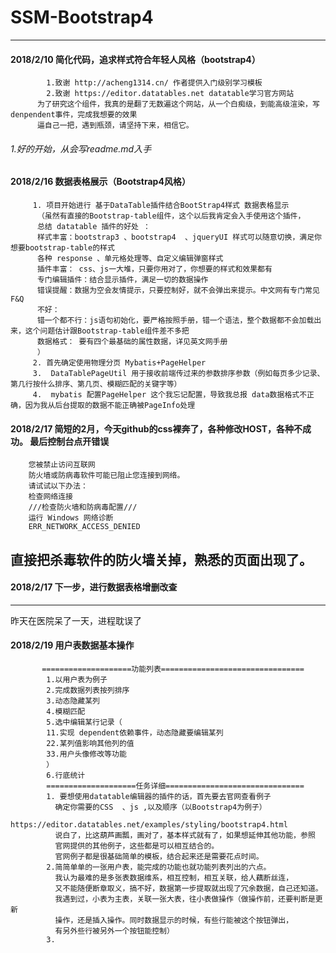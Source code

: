 # SSM-Bootstrap4
----------------------------
#### 2018/2/10 简化代码，追求样式符合年轻人风格（bootstrap4）<br/>
            1.致谢 http://acheng1314.cn/ 作者提供入门级别学习模板
            2.致谢 https://editor.datatables.net datatable学习官方网站
          为了研究这个组件，我真的是翻了无数遍这个网站，从一个白痴级，到能高级渲染，写denpendent事件，完成我想要的效果
          逼自己一把，遇到瓶颈，请坚持下来，相信它。
            
###### 1.好的开始，从会写readme.md入手
#### 2018/2/16 数据表格展示（Bootstrap4风格）<br/>
         1. 项目开始进行 基于DataTable插件结合BootStrap4样式 数据表格显示
          （虽然有直接的Bootstrap-table组件，这个以后我肯定会入手使用这个插件，
          总结 datatable 插件的好处 ：
          样式丰富：bootstrap3 、bootstrap4  、jqueryUI 样式可以随意切换，满足你想要bootstrap-table的样式
          各种 response 、单元格处理等、自定义编辑弹窗样式
          插件丰富： css、js一大堆，只要你用对了，你想要的样式和效果都有
          专门编辑插件：结合显示插件，满足一切的数据操作
          错误提醒：数据为空会友情提示，只要控制好，就不会弹出来提示。中文网有专门常见F&Q
          不好：
          错一个都不行：js语句初始化，要严格按照手册，错一个语法，整个数据都不会加载出来，这个问题估计跟Bootstrap-table组件差不多把
          数据格式： 要有四个最基础的属性数据，详见英文网手册
          ）
         2. 首先确定使用物理分页 Mybatis+PageHelper
         3.  DataTablePageUtil 用于接收前端传过来的参数排序参数（例如每页多少记录、第几行按什么排序、第几页、模糊匹配的关键字等）
         4.  mybatis 配置PageHelper 这个我忘记配置，导致我总报 data数据格式不正确，因为我从后台提取的数据不能正确被PageInfo处理
#### 2018/2/17 简短的2月，今天github的css裸奔了，各种修改HOST，各种不成功。 最后控制台点开错误

        您被禁止访问互联网
        防火墙或防病毒软件可能已阻止您连接到网络。
        请试试以下办法：
        检查网络连接
        ///检查防火墙和防病毒配置///
        运行 Windows 网络诊断
        ERR_NETWORK_ACCESS_DENIED

直接把杀毒软件的防火墙关掉，熟悉的页面出现了。
-----
#### 2018/2/17 下一步，进行数据表格增删改查
-----
  昨天在医院呆了一天，进程耽误了
#### 2018/2/19 用户表数据基本操作
           
           ====================功能列表================================ 
            1.以用户表为例子
            2.完成数据列表按列排序
            3.动态隐藏某列
            4.模糊匹配
            5.选中编辑某行记录（
            11.实现 dependent依赖事件，动态隐藏要编辑某列
            22.某列值影响其他列的值
            33.用户头像修改等功能
            ）
            6.行底统计
            ====================任务详细===============================
            1. 要想使用datatable编辑器的插件的话，首先要去官网查看例子
              确定你需要的CSS  、js ,以及顺序（以Bootstrap4为例子）
              https://editor.datatables.net/examples/styling/bootstrap4.html
              说白了，比这葫芦画瓢，画对了，基本样式就有了，如果想延伸其他功能，参照
              官网提供的其他例子，这些都是可以相互结合的。
              官网例子都是很基础简单的模板，结合起来还是需要花点时间。
            2.简简单单的一张用户表，能完成的功能也就功能列表列出的六点。
              我认为最难的是多张表数据维系，相互控制，相互关联，给人藕断丝连，
              又不能随便断章取义，搞不好，数据第一步提取就出现了冗余数据，自己还知道。
              我遇到过，小表为主表，关联一张大表，往小表做操作（做操作前，还要判断是更新
              操作，还是插入操作。同时数据显示的时候，有些行能被这个按钮弹出，
              有另外些行被另外一个按钮能控制）
            3. 
              
            
  
  

 
